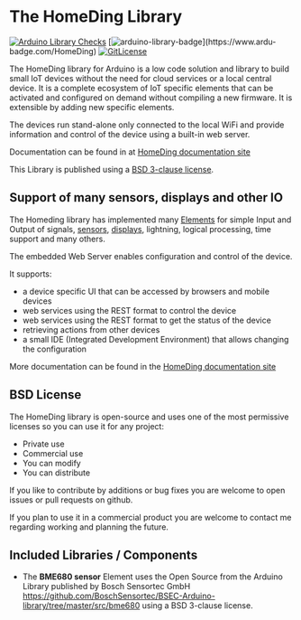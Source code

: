 # The HomeDing Library

[![Arduino Library Checks](https://github.com/HomeDing/HomeDing/actions/workflows/checks.yml/badge.svg)](https://github.com/HomeDing/HomeDing/actions/workflows/checks.yml)
[![arduino-library-badge](https://www.ardu-badge.com/badge/HomeDing.svg?)](https://www.ardu-badge.com/HomeDing)
[![GitLicense](https://gitlicense.com/badge/HomeDing/HomeDing)](https://gitlicense.com/license/HomeDing/HomeDing)

The HomeDing library for Arduino is a low code solution and library to build small IoT devices
without the need for cloud services or a local central device.
It is a complete ecosystem of IoT specific elements that can be activated and configured on demand without compiling a new firmware.
It is extensible by adding new specific elements.

The devices run stand-alone only connected to the local WiFi and provide
information and control of the device using a built-in web server.

Documentation can be found in at [HomeDing documentation site](https://homeding.github.io)

This Library is published using a [BSD 3-clause license](./LICENSE).

## Support of many sensors, displays and other IO

The Homeding library has implemented many
[Elements](https://homeding.github.io/elements.htm) for simple Input and Output of signals,
[sensors](https://homeding.github.io/sensors/sensors.htm),
[displays](https://homeding.github.io/displays/index.htm), lightning, logical processing, time support and many others.

The embedded Web Server enables configuration and control of the device.

It supports:

* a device specific UI that can be accessed by browsers and mobile devices
* web services using the REST format to control the device
* web services using the REST format to get the status of the device
* retrieving actions from other devices
* a small IDE (Integrated Development Environment) that allows changing the configuration

More documentation can be found in the  [HomeDing documentation site](https://homeding.github.io)

## BSD License

The HomeDing library is open-source and uses one of the most permissive licenses so you can use it for any project:

* Private use
* Commercial use
* You can modify
* You can distribute

If you like to contribute by additions or bug fixes you are welcome to open issues or pull requests on github.

If you plan to use it in a commercial product you are welcome to contact me regarding working and planning the future.

## Included Libraries / Components

* The **BME680 sensor** Element uses the Open Source from the Arduino Library published by Bosch Sensortec GmbH <https://github.com/BoschSensortec/BSEC-Arduino-library/tree/master/src/bme680> using a BSD 3-clause license.
